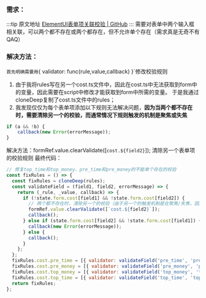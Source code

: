 ### 需求：

  :::tip 原文地址
  [ElementUI表单项关联校验 | GitHub](https://github.com/jynba/jynba.github.io/issues/41)
  :::
  需要对表单中两个输入框相关联，可以两个都不存在或两个都存在，但不允许单个存在（需求真是无奇不有QAQ）
### 解决方法：
`首先明确需要用`{ validator: func(rule,value,callback) }`修改校验规则
1. 由于我将rules写在另一个cost.ts文件中，因此在cost.ts中无法获取到form中的变量，因此需要在script中修改才能获取到form中所需的变量。
于是我通过cloneDeep复制了cost.ts文件中的rules；
2. 我发现仅仅为每个表单项添加以下规则无法解决问题，**因为当两个都不存在时，需要清除另一个的校验，而通常情况下规则触发的机制是聚焦或失焦**
```js
if (a && !b) {
    callback(new Error(errorMessage));
} 
```
解决方法：formRef.value.clearValidate([`cost.${field2}`]);
清除另一个表单项的校验规则
最终代码：
```js
// 修复top_time和top_money、pre_time和pre_money的不能单个存在的校验
const fixRules = () => {
  const fixRules = cloneDeep(rules);
  const validateField = (field1, field2, errorMessage) => {
    return (_rule, _value, callback) => {
      if (!state.form.cost[field1] && !state.form.cost[field2]) {
        // 两个都不存在时，清除另一个的校验（由于另一个的触发机制是在聚焦/失焦，因此需要在此控制）
        formRef.value.clearValidate([`cost.${field2}`]);
        callback();
      } else if (state.form.cost[field2] && !state.form.cost[field1]) {
        callback(new Error(errorMessage));
      } else {
        callback();
      }
    };
  };
  fixRules.cost.pre_time = [{ validator: validateField('pre_time', 'pre_money', '请输入提前时间') }, ...normalRuleWithoutRequired];
  fixRules.cost.pre_money = [{ validator: validateField('pre_money', 'pre_time', '请输入提前费用') }, ...moneyOtherWithoutRequired];
  fixRules.cost.top_money = [{ validator: validateField('top_money', 'top_time', '请输入封顶费用') }, ...moneyOtherWithoutRequired];
  fixRules.cost.top_time = [{ validator: validateField('top_time', 'top_money', '请输入封顶时间') }, ...normalRuleWithoutRequired];
  return fixRules;
};
```